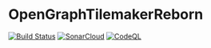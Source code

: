 # OpenGraphTilemakerReborn

[![Build Status](https://github.com/michaelvolz/OpenGraphTilemakerReborn/actions/workflows/dotnet.yml/badge.svg)](https://github.com/michaelvolz/OpenGraphTilemakerReborn/actions/workflows/dotnet.yml/badge.svg)
[![SonarCloud](https://github.com/michaelvolz/OpenGraphTilemakerReborn/actions/workflows/sonarcloud.yml/badge.svg)](https://github.com/michaelvolz/OpenGraphTilemakerReborn/actions/workflows/sonarcloud.yml/badge.svg)
[![CodeQL](https://github.com/michaelvolz/OpenGraphTilemakerReborn/actions/workflows/codeql.yml/badge.svg)](https://github.com/michaelvolz/OpenGraphTilemakerReborn/actions/workflows/codeql.yml/badge.svg)
